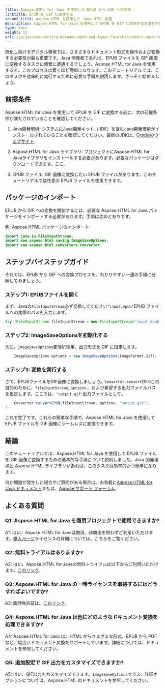 ```yaml
---
title: Aspose.HTML for Java を使用した EPUB から GIF への変換
linktitle: EPUB を GIF に変換する
second_title: Aspose.HTML を使用した Java HTML 処理
description: Aspose.HTML for Java を使用して EPUB を GIF に変換する方法を学びます。シンプルで効率的、そして信頼性があります。
type: docs
weight: 11
url: /ja/java/converting-between-epub-and-image-formats/convert-epub-to-gif/
---
```

進化し続けるデジタル環境では、さまざまなドキュメント形式を操作および変換する必要性が最も重要です。Java 開発者であれば、EPUB ファイルを GIF 画像に変換するタスクに頻繁に遭遇するでしょう。Aspose.HTML for Java を使用すると、このプロセスは驚くほど簡単になります。このチュートリアルでは、このタスクを効率的に実行するために必要な手順を説明します。さっそく始めましょう。

## 前提条件

Aspose.HTML for Java を使用して EPUB を GIF に変換する前に、次の前提条件が満たされていることを確認してください。

1. Java開発環境:
   システムにJava開発キット（JDK）を含むJava開発環境がインストールされていることを確認してください。最新のJDKは、[Oracleのウェブサイト](https://www.oracle.com/java/technologies/javase-downloads.html).

2. Aspose.HTML for Java ライブラリ:
   プロジェクトにAspose.HTML for Javaライブラリをインストールする必要があります。必要なパッケージはダウンロードできます。[ここ](https://releases.aspose.com/html/java/).

3. EPUB ファイル:
   GIF 画像に変換したい EPUB ファイルがあります。このチュートリアルでは任意の EPUB ファイルを使用できます。

## パッケージのインポート

EPUB から GIF への変換を開始するには、必要な Aspose.HTML for Java パッケージをインポートする必要があります。手順は次のとおりです。

例: Aspose.HTML パッケージのインポート
```java
import java.io.FileInputStream;
import com.aspose.html.saving.ImageSaveOptions;
import com.aspose.html.converters.Converter;
```

## ステップバイステップガイド

それでは、EPUB から GIF への変換プロセスを、わかりやすい一連の手順に分解してみましょう。

### ステップ1: EPUBファイルを開く

まず、Javaの`FileInputStream`必ず交換してください`"input.epub"`EPUB ファイルへの実際のパスを入力します。

```java
try (FileInputStream fileInputStream = new FileInputStream("input.epub")) {
```

### ステップ2: ImageSaveOptionsを初期化する

次に、`ImageSaveOptions`変換処理用。出力形式を GIF に指定します。

```java
    ImageSaveOptions options = new ImageSaveOptions(ImageFormat.Gif);
```

### ステップ3: 変換を実行する

さて、EPUBファイルをGIF画像に変換しましょう。`Converter.convertEPUB`この目的のために、`fileInputStream`, `options` 、および希望する出力ファイルパスを指定します。ここでは、`"output.gif"`出力ファイルとして。

```java
    Converter.convertEPUB(fileInputStream, options, "output.gif");
}
```

これで完了です。これらの簡単な手順で、Aspose.HTML for Java を使用して EPUB ファイルを GIF 画像にシームレスに変換できます。

## 結論

このチュートリアルでは、Aspose.HTML for Java を使用して EPUB ファイルを GIF 画像に変換するための基本的な手順について説明しました。Java 開発環境と Aspose.HTML ライブラリがあれば、このタスクは効率的かつ簡単になります。

何か問題が発生した場合やご質問がある場合は、お気軽に[Aspose.HTML for Java ドキュメント](https://reference.aspose.com/html/java/)または、[Aspose サポート フォーラム](https://forum.aspose.com/).

## よくある質問

### Q1: Aspose.HTML for Java を商用プロジェクトで使用できますか?

A1: はい、Aspose.HTML for Javaは商用、非商用を問わずご利用いただけます。[購入ページ](https://purchase.aspose.com/buy)ライセンスの詳細については、こちらをご覧ください。

### Q2: 無料トライアルはありますか?

 A2: はい、Aspose.HTML for Javaの無料トライアルは以下からご利用いただけます。[このリンク](https://releases.aspose.com/).

### Q3: Aspose.HTML for Java の一時ライセンスを取得するにはどうすればよいですか?

 A3: 臨時免許証は、[このリンク](https://purchase.aspose.com/temporary-license/).

### Q4: Aspose.HTML for Java は他にどのようなドキュメント変換を処理できますか?

A4: Aspose.HTML for Java は、HTML からさまざまな形式、EPUB から PDF など、幅広いドキュメント変換をサポートしています。詳細については、ドキュメントを参照してください。

### Q5: 追加設定で GIF 出力をカスタマイズできますか?

 A5: はい、GIF出力をカスタマイズできます。`ImageSaveOptions`クラス。詳細オプションについては、Aspose.HTML のドキュメントを参照してください。